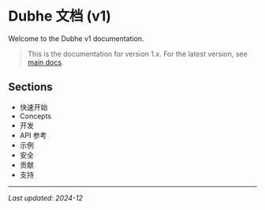# Dubhe 文档 (v1)

Welcome to the Dubhe v1 documentation.

> This is the documentation for version 1.x. For the latest version, see
> [main docs](../../README.md).

## Sections

- 快速开始
- Concepts
- 开发
- API 参考
- 示例
- 安全
- 贡献
- 支持

---

_Last updated: 2024-12_
